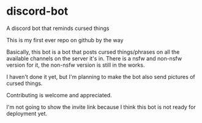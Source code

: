 # discord-bot
A discord bot that reminds cursed things

This is my first ever repo on github by the way 

Basically, this bot is a bot that posts cursed things/phrases on all the available channels on the server it's in.
There is a nsfw and non-nsfw version for it, the non-nsfw version is still in the works.

I haven't done it yet, but I'm planning to make the bot also send pictures of cursed things.

Contributing is welcome and appreciated.


I'm not going to show the invite link because I think this bot is not ready for deployment yet.
